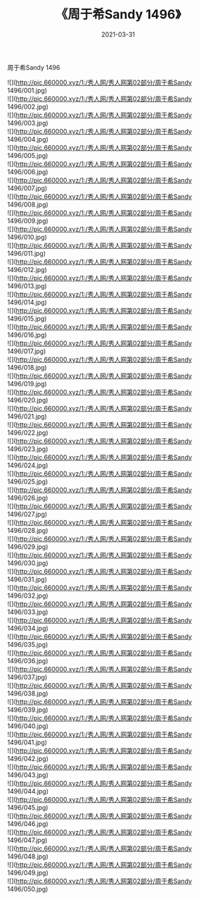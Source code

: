 ﻿---
layout: post
title:  《周于希Sandy 1496》
date:   2021-03-31
img: http://pic.660000.xyz/1:/秀人网/秀人网第02部分/周于希Sandy 1496/000.jpg
categories: [美女, 清纯, 唯美]
---

周于希Sandy 1496

  ![](http://pic.660000.xyz/1:/秀人网/秀人网第02部分/周于希Sandy 1496/001.jpg) <br> ![](http://pic.660000.xyz/1:/秀人网/秀人网第02部分/周于希Sandy 1496/002.jpg) <br> ![](http://pic.660000.xyz/1:/秀人网/秀人网第02部分/周于希Sandy 1496/003.jpg) <br> ![](http://pic.660000.xyz/1:/秀人网/秀人网第02部分/周于希Sandy 1496/004.jpg) <br> ![](http://pic.660000.xyz/1:/秀人网/秀人网第02部分/周于希Sandy 1496/005.jpg) <br> ![](http://pic.660000.xyz/1:/秀人网/秀人网第02部分/周于希Sandy 1496/006.jpg) <br> ![](http://pic.660000.xyz/1:/秀人网/秀人网第02部分/周于希Sandy 1496/007.jpg) <br> ![](http://pic.660000.xyz/1:/秀人网/秀人网第02部分/周于希Sandy 1496/008.jpg) <br> ![](http://pic.660000.xyz/1:/秀人网/秀人网第02部分/周于希Sandy 1496/009.jpg) <br> ![](http://pic.660000.xyz/1:/秀人网/秀人网第02部分/周于希Sandy 1496/010.jpg) <br> ![](http://pic.660000.xyz/1:/秀人网/秀人网第02部分/周于希Sandy 1496/011.jpg) <br> ![](http://pic.660000.xyz/1:/秀人网/秀人网第02部分/周于希Sandy 1496/012.jpg) <br> ![](http://pic.660000.xyz/1:/秀人网/秀人网第02部分/周于希Sandy 1496/013.jpg) <br> ![](http://pic.660000.xyz/1:/秀人网/秀人网第02部分/周于希Sandy 1496/014.jpg) <br> ![](http://pic.660000.xyz/1:/秀人网/秀人网第02部分/周于希Sandy 1496/015.jpg) <br> ![](http://pic.660000.xyz/1:/秀人网/秀人网第02部分/周于希Sandy 1496/016.jpg) <br> ![](http://pic.660000.xyz/1:/秀人网/秀人网第02部分/周于希Sandy 1496/017.jpg) <br> ![](http://pic.660000.xyz/1:/秀人网/秀人网第02部分/周于希Sandy 1496/018.jpg) <br> ![](http://pic.660000.xyz/1:/秀人网/秀人网第02部分/周于希Sandy 1496/019.jpg) <br> ![](http://pic.660000.xyz/1:/秀人网/秀人网第02部分/周于希Sandy 1496/020.jpg) <br> ![](http://pic.660000.xyz/1:/秀人网/秀人网第02部分/周于希Sandy 1496/021.jpg) <br> ![](http://pic.660000.xyz/1:/秀人网/秀人网第02部分/周于希Sandy 1496/022.jpg) <br> ![](http://pic.660000.xyz/1:/秀人网/秀人网第02部分/周于希Sandy 1496/023.jpg) <br> ![](http://pic.660000.xyz/1:/秀人网/秀人网第02部分/周于希Sandy 1496/024.jpg) <br> ![](http://pic.660000.xyz/1:/秀人网/秀人网第02部分/周于希Sandy 1496/025.jpg) <br> ![](http://pic.660000.xyz/1:/秀人网/秀人网第02部分/周于希Sandy 1496/026.jpg) <br> ![](http://pic.660000.xyz/1:/秀人网/秀人网第02部分/周于希Sandy 1496/027.jpg) <br> ![](http://pic.660000.xyz/1:/秀人网/秀人网第02部分/周于希Sandy 1496/028.jpg) <br> ![](http://pic.660000.xyz/1:/秀人网/秀人网第02部分/周于希Sandy 1496/029.jpg) <br> ![](http://pic.660000.xyz/1:/秀人网/秀人网第02部分/周于希Sandy 1496/030.jpg) <br> ![](http://pic.660000.xyz/1:/秀人网/秀人网第02部分/周于希Sandy 1496/031.jpg) <br> ![](http://pic.660000.xyz/1:/秀人网/秀人网第02部分/周于希Sandy 1496/032.jpg) <br> ![](http://pic.660000.xyz/1:/秀人网/秀人网第02部分/周于希Sandy 1496/033.jpg) <br> ![](http://pic.660000.xyz/1:/秀人网/秀人网第02部分/周于希Sandy 1496/034.jpg) <br> ![](http://pic.660000.xyz/1:/秀人网/秀人网第02部分/周于希Sandy 1496/035.jpg) <br> ![](http://pic.660000.xyz/1:/秀人网/秀人网第02部分/周于希Sandy 1496/036.jpg) <br> ![](http://pic.660000.xyz/1:/秀人网/秀人网第02部分/周于希Sandy 1496/037.jpg) <br> ![](http://pic.660000.xyz/1:/秀人网/秀人网第02部分/周于希Sandy 1496/038.jpg) <br> ![](http://pic.660000.xyz/1:/秀人网/秀人网第02部分/周于希Sandy 1496/039.jpg) <br> ![](http://pic.660000.xyz/1:/秀人网/秀人网第02部分/周于希Sandy 1496/040.jpg) <br> ![](http://pic.660000.xyz/1:/秀人网/秀人网第02部分/周于希Sandy 1496/041.jpg) <br> ![](http://pic.660000.xyz/1:/秀人网/秀人网第02部分/周于希Sandy 1496/042.jpg) <br> ![](http://pic.660000.xyz/1:/秀人网/秀人网第02部分/周于希Sandy 1496/043.jpg) <br> ![](http://pic.660000.xyz/1:/秀人网/秀人网第02部分/周于希Sandy 1496/044.jpg) <br> ![](http://pic.660000.xyz/1:/秀人网/秀人网第02部分/周于希Sandy 1496/045.jpg) <br> ![](http://pic.660000.xyz/1:/秀人网/秀人网第02部分/周于希Sandy 1496/046.jpg) <br> ![](http://pic.660000.xyz/1:/秀人网/秀人网第02部分/周于希Sandy 1496/047.jpg) <br> ![](http://pic.660000.xyz/1:/秀人网/秀人网第02部分/周于希Sandy 1496/048.jpg) <br> ![](http://pic.660000.xyz/1:/秀人网/秀人网第02部分/周于希Sandy 1496/049.jpg) <br> ![](http://pic.660000.xyz/1:/秀人网/秀人网第02部分/周于希Sandy 1496/050.jpg) <br>